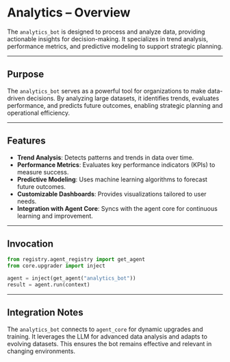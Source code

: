 # Analytics – Overview

The `analytics_bot` is designed to process and analyze data, providing actionable insights for decision-making. It specializes in trend analysis, performance metrics, and predictive modeling to support strategic planning.

---

## Purpose

The `analytics_bot` serves as a powerful tool for organizations to make data-driven decisions. By analyzing large datasets, it identifies trends, evaluates performance, and predicts future outcomes, enabling strategic planning and operational efficiency.

---

## Features

- **Trend Analysis**: Detects patterns and trends in data over time.
- **Performance Metrics**: Evaluates key performance indicators (KPIs) to measure success.
- **Predictive Modeling**: Uses machine learning algorithms to forecast future outcomes.
- **Customizable Dashboards**: Provides visualizations tailored to user needs.
- **Integration with Agent Core**: Syncs with the agent core for continuous learning and improvement.

---

## Invocation

```python
from registry.agent_registry import get_agent
from core.upgrader import inject

agent = inject(get_agent("analytics_bot"))
result = agent.run(context)
```

---

## Integration Notes

The `analytics_bot` connects to `agent_core` for dynamic upgrades and training. It leverages the LLM for advanced data analysis and adapts to evolving datasets. This ensures the bot remains effective and relevant in changing environments.